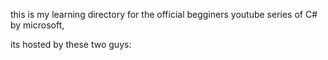 this is my learning directory for the official begginers youtube series of C# by microsoft,

its hosted by these two guys:
